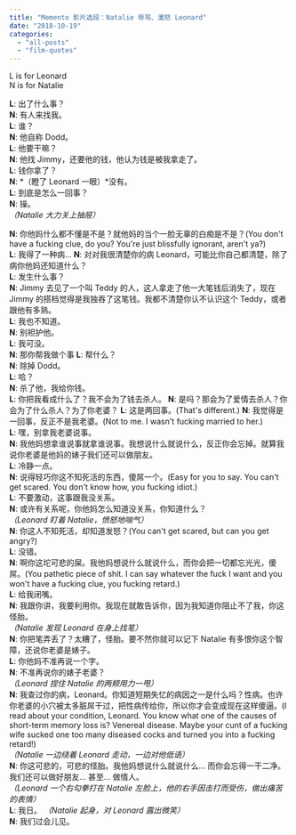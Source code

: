 ```yaml
---
title: "Memento 影片选段：Natalie 辱骂、激怒 Leonard"
date: "2018-10-19"
categories: 
  - "all-posts"
  - "film-quotes"
---
```


L is for Leonard  
N is for Natalie  
  
**L**: 出了什么事？  
**N**: 有人来找我。  
**L**: 谁？  
**N**: 他自称 Dodd。  
**L**: 他要干嘛？  
**N**: 他找 Jimmy，还要他的钱，他认为钱是被我拿走了。  
**L**: 钱你拿了？  
**N**: *（瞪了 Leonard 一眼）*没有。  
**L**: 到底是怎么一回事？  
**N**: 操。  
*（Natalie 大力关上抽屉）*  
<!-- more -->
**N**: 你他妈什么都不懂是不是？就他妈的当个一脸无辜的白痴是不是？(You don't have a fucking clue, do you? You're just blissfully ignorant, aren't ya?)  
**L**: 我得了一种病…
**N**: 对对我很清楚你的病 Leonard，可能比你自己都清楚，除了病你他妈还知道什么？  
**L**: 发生什么事？  
**N**: Jimmy 去见了一个叫 Teddy 的人，这人拿走了他一大笔钱后消失了，现在 Jimmy 的搭档觉得是我独吞了这笔钱。我都不清楚你认不认识这个 Teddy，或者跟他有多熟。  
**L**: 我也不知道。  
**N**: 别袒护他。  
**L**: 我可没。  
**N**: 那你帮我做个事
**L**: 帮什么？  
**N**: 除掉 Dodd。  
**L**: 哈？  
**N**: 杀了他，我给你钱。  
**L**: 你把我看成什么了？我不会为了钱去杀人。
**N**: 是吗？那会为了爱情去杀人？你会为了什么杀人？为了你老婆？
**L**: 这是两回事。(That's different.)
**N**: 我觉得是一回事，反正不是我老婆。(Not to me. I wasn't fucking married to her.)  
**L**: 嘿，别拿我老婆说事。  
**N**: 我他妈想拿谁说事就拿谁说事。我想说什么就说什么，反正你会忘掉。就算我说你老婆是他妈的婊子我们还可以做朋友。  
**L**: 冷静一点。  
**N**: 说得轻巧你这不知死活的东西，傻屌一个。(Easy for you to say. You can't get scared. You don't know how, you fucking idiot.)  
**L**: 不要激动，这事跟我没关系。  
**N**: 或许有关系呢，你他妈怎么知道没关系，你知道什么？  
*（Leonard 盯着 Natalie，愤怒地喘气）*  
**N**: 你这人不知死活，却知道发怒？(You can't get scared, but can you get angry?)  
**L**: 没错。  
**N**: 啊你这坨可悲的屎。我他妈想说什么就说什么，而你会把一切都忘光光，傻屌。(You pathetic piece of shit. I can say whatever the fuck I want and you won't have a fucking clue, you fucking retard.)  
**L**: 给我闭嘴。  
**N**: 我跟你讲，我要利用你。我现在就敢告诉你，因为我知道你阻止不了我，你这怪胎。  
*（Natalie 发现 Leonard 在身上找笔）*  
**N**: 你把笔弄丢了？太糟了，怪胎。要不然你就可以记下 Natalie 有多恨你这个智障，还说你老婆是婊子。  
**L**: 你他妈不准再说一个字。  
**N**: 不准再说你的婊子老婆？  
*（Leonard 捏住 Natalie 的两颊用力一甩）*  
**N**: 我查过你的病，Leonard。你知道短期失忆的病因之一是什么吗？性病。也许你老婆的小穴被太多脏屌干过，把性病传给你，所以你才会变成现在这样傻逼。(I read about your condition, Leonard. You know what one of the causes of short-term memory loss is? Venereal disease. Maybe your cunt of a fucking wife sucked one too many diseased cocks and turned you into a fucking retard!)  
*（Natalie 一边绕着 Leonard 走动，一边对他低语）*  
**N**: 你这可悲的，可悲的怪胎。我他妈想说什么就说什么… 而你会忘得一干二净。我们还可以做好朋友… 甚至… 做情人。  
*（Leonard 一个右勾拳打在 Natalie 左脸上，他的右手因击打而受伤，做出痛苦的表情）*  
**L**: 我日。
*（Natalie 起身，对 Leonard 露出微笑）*  
**N**: 我们过会儿见。
